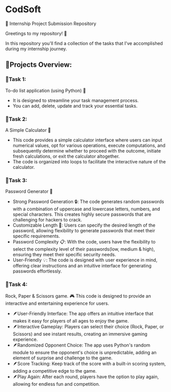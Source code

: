 # CodSoft

📂 Internship Project Submission Repository

Greetings to my repository! 👋

In this repository you'll find a collection of the tasks that I've accomplished during my internship journey.

## 📃Projects Overview:
          
### 🚩Task 1:
To-do list application (using Python) 📑
 - It is designed to streamline your task management process.
 - You can add, delete, update and track your essential tasks.

### 🚩Task 2:
A Simple Calculator 🤔
- This code provides a simple calculator interface where users can input numerical values, opt for various operations, execute computations, and subsequently determine whether to proceed with the outcome, initiate fresh calculations, or exit the calculator altogether.
- The code is organized into loops to facilitate the interactive nature of the calculator.

### 🚩Task 3:
Password Generator 🔐
- Strong Password Generation 🔒: The code generates random passwords with a combination of uppercase and lowercase letters, numbers, and special characters. This creates highly secure passwords that are challenging for hackers to crack.
- Customizable Length 🔄: Users can specify the desired length of the password, allowing flexibility to generate passwords that meet their specific requirements.
- Password Complexity 📋: With the code, users have the flexibility to select the complexity level of their passwords(low, medium & high), ensuring they meet their specific security needs.
- User-Friendly 💡: The code is designed with user experience in mind, offering clear instructions and an intuitive interface for generating passwords effortlessly.

### 🚩Task 4:
Rock, Paper & Scissors game. 🎮
This code is designed to provide an interactive and entertaining experience for users.

- 🪶User-Friendly Interface: The app offers an intuitive interface that makes it easy for players of all ages to enjoy the game.
- 🪶Interactive Gameplay: Players can select their choice (Rock, Paper, or Scissors) and see instant results, creating an immersive gaming experience.
- 🪶Randomized Opponent Choice: The app uses Python's random module to ensure the opponent's choice is unpredictable, adding an element of surprise and challenge to the game.
- 🪶Score Tracking: Keep track of the score with a built-in scoring system, adding a competitive edge to the game.
- 🪶Play Again: After each round, players have the option to play again, allowing for endless fun and competition.
